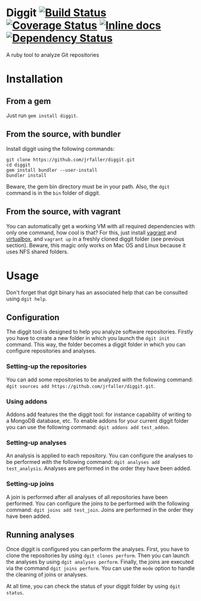 # Diggit [![Build Status](https://travis-ci.org/jrfaller/diggit.svg?branch=master)](https://travis-ci.org/jrfaller/diggit) [![Coverage Status](https://coveralls.io/repos/jrfaller/diggit/badge.svg?branch=master)](https://coveralls.io/r/jrfaller/diggit?branch=master) [![Inline docs](http://inch-ci.org/github/jrfaller/diggit.svg?branch=master)](http://inch-ci.org/github/jrfaller/diggit) [![Dependency Status](https://gemnasium.com/jrfaller/diggit.svg)](https://gemnasium.com/jrfaller/diggit)

A ruby tool to analyze Git repositories

# Installation

## From a gem

Just run `gem install diggit`.

## From the source, with bundler

Install diggit using the following commands:
```
git clone https://github.com/jrfaller/diggit.git
cd diggit
gem install bundler --user-install
bundler install
```
Beware, the gem bin directory must be in your path. Also, the `dgit` command is in the `bin` folder of diggit.

## From the source, with vagrant

You can automatically get a working VM with all required dependencies with only one command, how cool is that? For this, just install [vagrant](https://www.vagrantup.com/) and [virtualbox](https://www.virtualbox.org/), and `vagrant up` in a freshly cloned diggit folder (see previous section). Beware, this magic only works on Mac OS and Linux because it uses NFS shared folders.

# Usage

Don't forget that dgit binary has an associated help that can be consulted using `dgit help`.

## Configuration

The diggit tool is designed to help you analyze software repositories. Firstly you have to create a new folder in which you launch the `dgit init` command. This way, the folder becomes a diggit folder in which you can configure repositories and analyses.

### Setting-up the repositories

You can add some repositories to be analyzed with the following command: `dgit sources add https://github.com/jrfaller/diggit.git`.

### Using addons

Addons add features the the diggit tool: for instance capability of writing to a MongoDB database, etc. To enable addons for your current diggit folder you can use the following command: `dgit addons add test_addon`.

### Setting-up analyses

An analysis is applied to each repository. You can configure the analyses to be performed with the following command: `dgit analyses add test_analysis`. Analyses are performed in the order they have been added.

### Setting-up joins

A join is performed after all analyses of all repositories have been performed. You can configure the joins to be performed with the following command: `dgit joins add test_join`. Joins are performed in the order they have been added.

## Running analyses

Once diggit is configured you can perform the analyses. First, you have to clone the repositories by using `dgit clones perform`. Then you can launch the analyses by using `dgit analyses perform`. Finally, the joins are executed via the command `dgit joins perform`. You can use the `mode` option to handle the cleaning of joins or analyses.

At all time, you can check the status of your diggit folder by using `dgit status`.
